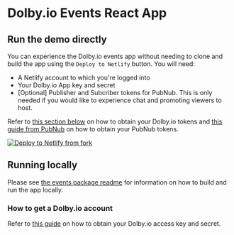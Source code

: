 # Dolby.io Events React App

## Run the demo directly

You can experience the Dolby.io events app without needing to clone and build the app using the `Deploy to Netlify` button. You will need:

- A Netlify account to which you're logged into
- Your Dolby.io App key and secret
- [Optional] Publisher and Subcriber tokens for PubNub. This is only needed if you would like to experience chat and promoting viewers to host.

Refer to [this section below](#how-to-get-a-dolbyio-account) on how to obtain your Dolby.io tokens and [this guide from PubNub](https://www.pubnub.com/tutorials/javascript-sdk-chat-app/?step=set-up-environment) on how to obtain your PubNub tokens.

[![Deploy to Netlify from fork](https://www.netlify.com/img/deploy/button.svg)](https://app.netlify.com/start/deploy?repository=https://github.com/dolbyio-samples/comms-app-react-events)

## Running locally

Please see [the events package readme](./events/README.md) for information on how to build and run the app locally.

### How to get a Dolby.io account

Refer to [this guide](./events/README.md/#grabbing-your-app-key-and-app-secret) on how to obtain your Dolby.io access key and secret.
